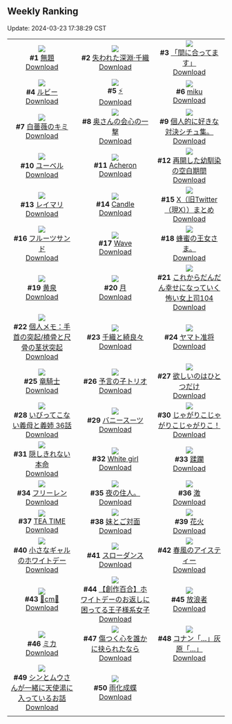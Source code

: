 ## Weekly Ranking
Update: 2024-03-23 17:38:29 CST

|      |      |      |
| :----: | :----: | :----: |
| ![](https://i.pixiv.re/c/240x480/img-master/img/2024/03/17/07/03/34/116990705_p0_master1200.jpg)<br>**#1** [無題](https://www.pixiv.net/artworks/116990705)<br>[Download](https://i.pixiv.re/img-original/img/2024/03/17/07/03/34/116990705_p0.png) | ![](https://i.pixiv.re/c/240x480/img-master/img/2024/03/16/00/00/33/116951729_p0_master1200.jpg)<br>**#2** [失われた深淵·千織](https://www.pixiv.net/artworks/116951729)<br>[Download](https://i.pixiv.re/img-original/img/2024/03/16/00/00/33/116951729_p0.jpg) | ![](https://i.pixiv.re/c/240x480/img-master/img/2024/03/17/22/29/24/117013454_p0_master1200.jpg)<br>**#3** [「間に合ってます」](https://www.pixiv.net/artworks/117013454)<br>[Download](https://i.pixiv.re/img-original/img/2024/03/17/22/29/24/117013454_p0.jpg) |
| ![](https://i.pixiv.re/c/240x480/img-master/img/2024/03/18/00/02/43/117017326_p0_master1200.jpg)<br>**#4** [ルビー](https://www.pixiv.net/artworks/117017326)<br>[Download](https://i.pixiv.re/img-original/img/2024/03/18/00/02/43/117017326_p0.jpg) | ![](https://i.pixiv.re/c/240x480/img-master/img/2024/03/17/19/44/49/117007434_p0_master1200.jpg)<br>**#5** [⚡](https://www.pixiv.net/artworks/117007434)<br>[Download](https://i.pixiv.re/img-original/img/2024/03/17/19/44/49/117007434_p0.jpg) | ![](https://i.pixiv.re/c/240x480/img-master/img/2024/03/16/00/02/06/116951929_p0_master1200.jpg)<br>**#6** [miku](https://www.pixiv.net/artworks/116951929)<br>[Download](https://i.pixiv.re/img-original/img/2024/03/16/00/02/06/116951929_p0.jpg) |
| ![](https://i.pixiv.re/c/240x480/img-master/img/2024/03/16/00/00/30/116951718_p0_master1200.jpg)<br>**#7** [白薔薇のキミ](https://www.pixiv.net/artworks/116951718)<br>[Download](https://i.pixiv.re/img-original/img/2024/03/16/00/00/30/116951718_p0.png) | ![](https://i.pixiv.re/c/240x480/img-master/img/2024/03/16/00/01/58/116951916_p0_master1200.jpg)<br>**#8** [奥さんの会心の一撃](https://www.pixiv.net/artworks/116951916)<br>[Download](https://i.pixiv.re/img-original/img/2024/03/16/00/01/58/116951916_p0.jpg) | ![](https://i.pixiv.re/c/240x480/img-master/img/2024/03/17/17/18/02/117002924_p0_master1200.jpg)<br>**#9** [個人的に好きな対決シチュ集。](https://www.pixiv.net/artworks/117002924)<br>[Download](https://i.pixiv.re/img-original/img/2024/03/17/17/18/02/117002924_p0.jpg) |
| ![](https://i.pixiv.re/c/240x480/img-master/img/2024/03/17/21/59/53/117012231_p0_master1200.jpg)<br>**#10** [ユーベル](https://www.pixiv.net/artworks/117012231)<br>[Download](https://i.pixiv.re/img-original/img/2024/03/17/21/59/53/117012231_p0.jpg) | ![](https://i.pixiv.re/c/240x480/img-master/img/2024/03/16/20/37/54/116976232_p0_master1200.jpg)<br>**#11** [Acheron](https://www.pixiv.net/artworks/116976232)<br>[Download](https://i.pixiv.re/img-original/img/2024/03/16/20/37/54/116976232_p0.png) | ![](https://i.pixiv.re/c/240x480/img-master/img/2024/03/17/00/00/53/116983310_p0_master1200.jpg)<br>**#12** [再開した幼馴染の空白期間](https://www.pixiv.net/artworks/116983310)<br>[Download](https://i.pixiv.re/img-original/img/2024/03/17/00/00/53/116983310_p0.jpg) |
| ![](https://i.pixiv.re/c/240x480/img-master/img/2024/03/18/13/20/12/117017087_p0_master1200.jpg)<br>**#13** [レイマリ](https://www.pixiv.net/artworks/117017087)<br>[Download](https://i.pixiv.re/img-original/img/2024/03/18/13/20/12/117017087_p0.png) | ![](https://i.pixiv.re/c/240x480/img-master/img/2024/03/18/01/07/18/117019484_p0_master1200.jpg)<br>**#14** [Candle](https://www.pixiv.net/artworks/117019484)<br>[Download](https://i.pixiv.re/img-original/img/2024/03/18/01/07/18/117019484_p0.jpg) | ![](https://i.pixiv.re/c/240x480/img-master/img/2024/03/17/00/02/30/116983485_p0_master1200.jpg)<br>**#15** [X（旧Twitter（現X））まとめ](https://www.pixiv.net/artworks/116983485)<br>[Download](https://i.pixiv.re/img-original/img/2024/03/17/00/02/30/116983485_p0.jpg) |
| ![](https://i.pixiv.re/c/240x480/img-master/img/2024/03/18/21/52/03/117040825_p0_master1200.jpg)<br>**#16** [フルーツサンド](https://www.pixiv.net/artworks/117040825)<br>[Download](https://i.pixiv.re/img-original/img/2024/03/18/21/52/03/117040825_p0.png) | ![](https://i.pixiv.re/c/240x480/img-master/img/2024/03/17/01/45/54/116986313_p0_master1200.jpg)<br>**#17** [Wave](https://www.pixiv.net/artworks/116986313)<br>[Download](https://i.pixiv.re/img-original/img/2024/03/17/01/45/54/116986313_p0.png) | ![](https://i.pixiv.re/c/240x480/img-master/img/2024/03/17/00/00/05/116983111_p0_master1200.jpg)<br>**#18** [蜂蜜の王女さま。](https://www.pixiv.net/artworks/116983111)<br>[Download](https://i.pixiv.re/img-original/img/2024/03/17/00/00/05/116983111_p0.jpg) |
| ![](https://i.pixiv.re/c/240x480/img-master/img/2024/03/17/00/00/21/116983185_p0_master1200.jpg)<br>**#19** [黄泉](https://www.pixiv.net/artworks/116983185)<br>[Download](https://i.pixiv.re/img-original/img/2024/03/17/00/00/21/116983185_p0.jpg) | ![](https://i.pixiv.re/c/240x480/img-master/img/2024/03/16/12/06/34/116963932_p0_master1200.jpg)<br>**#20** [月](https://www.pixiv.net/artworks/116963932)<br>[Download](https://i.pixiv.re/img-original/img/2024/03/16/12/06/34/116963932_p0.jpg) | ![](https://i.pixiv.re/c/240x480/img-master/img/2024/03/17/17/03/11/117002478_p0_master1200.jpg)<br>**#21** [これからだんだん幸せになっていく怖い女上司104](https://www.pixiv.net/artworks/117002478)<br>[Download](https://i.pixiv.re/img-original/img/2024/03/17/17/03/11/117002478_p0.jpg) |
| ![](https://i.pixiv.re/c/240x480/img-master/img/2024/03/16/06/00/08/116958335_p0_master1200.jpg)<br>**#22** [個人メモ：手首の突起/橈骨と尺骨の茎状突起](https://www.pixiv.net/artworks/116958335)<br>[Download](https://i.pixiv.re/img-original/img/2024/03/16/06/00/08/116958335_p0.jpg) | ![](https://i.pixiv.re/c/240x480/img-master/img/2024/03/17/00/00/08/116983124_p0_master1200.jpg)<br>**#23** [千織と綺良々](https://www.pixiv.net/artworks/116983124)<br>[Download](https://i.pixiv.re/img-original/img/2024/03/17/00/00/08/116983124_p0.jpg) | ![](https://i.pixiv.re/c/240x480/img-master/img/2024/03/17/05/12/38/116989382_p0_master1200.jpg)<br>**#24** [ヤマト准将](https://www.pixiv.net/artworks/116989382)<br>[Download](https://i.pixiv.re/img-original/img/2024/03/17/05/12/38/116989382_p0.jpg) |
| ![](https://i.pixiv.re/c/240x480/img-master/img/2024/03/17/00/00/22/116983190_p0_master1200.jpg)<br>**#25** [竜騎士](https://www.pixiv.net/artworks/116983190)<br>[Download](https://i.pixiv.re/img-original/img/2024/03/17/00/00/22/116983190_p0.png) | ![](https://i.pixiv.re/c/240x480/img-master/img/2024/03/17/23/31/35/117015913_p0_master1200.jpg)<br>**#26** [予言の子トリオ](https://www.pixiv.net/artworks/117015913)<br>[Download](https://i.pixiv.re/img-original/img/2024/03/17/23/31/35/117015913_p0.png) | ![](https://i.pixiv.re/c/240x480/img-master/img/2024/03/17/00/00/28/116983219_p0_master1200.jpg)<br>**#27** [欲しいのはひとつだけ](https://www.pixiv.net/artworks/116983219)<br>[Download](https://i.pixiv.re/img-original/img/2024/03/17/00/00/28/116983219_p0.jpg) |
| ![](https://i.pixiv.re/c/240x480/img-master/img/2024/03/16/00/00/14/116951625_p0_master1200.jpg)<br>**#28** [いびってこない義母と義姉  36話](https://www.pixiv.net/artworks/116951625)<br>[Download](https://i.pixiv.re/img-original/img/2024/03/16/00/00/14/116951625_p0.jpg) | ![](https://i.pixiv.re/c/240x480/img-master/img/2024/03/16/20/30/26/116976005_p0_master1200.jpg)<br>**#29** [バニースーツ](https://www.pixiv.net/artworks/116976005)<br>[Download](https://i.pixiv.re/img-original/img/2024/03/16/20/30/26/116976005_p0.png) | ![](https://i.pixiv.re/c/240x480/img-master/img/2024/03/17/00/00/05/116983112_p0_master1200.jpg)<br>**#30** [じゃがりこじゃがりこじゃがりこ！](https://www.pixiv.net/artworks/116983112)<br>[Download](https://i.pixiv.re/img-original/img/2024/03/17/00/00/05/116983112_p0.png) |
| ![](https://i.pixiv.re/c/240x480/img-master/img/2024/03/16/18/45/37/116972922_p0_master1200.jpg)<br>**#31** [隠しきれない本命](https://www.pixiv.net/artworks/116972922)<br>[Download](https://i.pixiv.re/img-original/img/2024/03/16/18/45/37/116972922_p0.png) | ![](https://i.pixiv.re/c/240x480/img-master/img/2024/03/16/10/00/01/116961522_p0_master1200.jpg)<br>**#32** [White girl](https://www.pixiv.net/artworks/116961522)<br>[Download](https://i.pixiv.re/img-original/img/2024/03/16/10/00/01/116961522_p0.png) | ![](https://i.pixiv.re/c/240x480/img-master/img/2024/03/17/14/35/06/116998988_p0_master1200.jpg)<br>**#33** [蹂躙](https://www.pixiv.net/artworks/116998988)<br>[Download](https://i.pixiv.re/img-original/img/2024/03/17/14/35/06/116998988_p0.jpg) |
| ![](https://i.pixiv.re/c/240x480/img-master/img/2024/03/16/00/00/31/116951719_p0_master1200.jpg)<br>**#34** [フリーレン](https://www.pixiv.net/artworks/116951719)<br>[Download](https://i.pixiv.re/img-original/img/2024/03/16/00/00/31/116951719_p0.jpg) | ![](https://i.pixiv.re/c/240x480/img-master/img/2024/03/16/15/41/23/116968393_p0_master1200.jpg)<br>**#35** [夜の住人。](https://www.pixiv.net/artworks/116968393)<br>[Download](https://i.pixiv.re/img-original/img/2024/03/16/15/41/23/116968393_p0.jpg) | ![](https://i.pixiv.re/c/240x480/img-master/img/2024/03/17/14/14/18/116998545_p0_master1200.jpg)<br>**#36** [激](https://www.pixiv.net/artworks/116998545)<br>[Download](https://i.pixiv.re/img-original/img/2024/03/17/14/14/18/116998545_p0.jpg) |
| ![](https://i.pixiv.re/c/240x480/img-master/img/2024/03/16/01/33/53/116954812_p0_master1200.jpg)<br>**#37** [TEA TIME](https://www.pixiv.net/artworks/116954812)<br>[Download](https://i.pixiv.re/img-original/img/2024/03/16/01/33/53/116954812_p0.jpg) | ![](https://i.pixiv.re/c/240x480/img-master/img/2024/03/17/00/06/06/116983693_p0_master1200.jpg)<br>**#38** [妹とご対面](https://www.pixiv.net/artworks/116983693)<br>[Download](https://i.pixiv.re/img-original/img/2024/03/17/00/06/06/116983693_p0.jpg) | ![](https://i.pixiv.re/c/240x480/img-master/img/2024/03/17/11/23/30/116994927_p0_master1200.jpg)<br>**#39** [花火](https://www.pixiv.net/artworks/116994927)<br>[Download](https://i.pixiv.re/img-original/img/2024/03/17/11/23/30/116994927_p0.jpg) |
| ![](https://i.pixiv.re/c/240x480/img-master/img/2024/03/17/00/00/26/116983206_p0_master1200.jpg)<br>**#40** [小さなギャルのホワイトデー](https://www.pixiv.net/artworks/116983206)<br>[Download](https://i.pixiv.re/img-original/img/2024/03/17/00/00/26/116983206_p0.png) | ![](https://i.pixiv.re/c/240x480/img-master/img/2024/03/17/21/27/42/117011018_p0_master1200.jpg)<br>**#41** [スローダンス](https://www.pixiv.net/artworks/117011018)<br>[Download](https://i.pixiv.re/img-original/img/2024/03/17/21/27/42/117011018_p0.jpg) | ![](https://i.pixiv.re/c/240x480/img-master/img/2024/03/17/21/12/07/117010460_p0_master1200.jpg)<br>**#42** [春風のアイスティー](https://www.pixiv.net/artworks/117010460)<br>[Download](https://i.pixiv.re/img-original/img/2024/03/17/21/12/07/117010460_p0.jpg) |
| ![](https://i.pixiv.re/c/240x480/img-master/img/2024/03/17/20/35/20/117009102_p0_master1200.jpg)<br>**#43** [💖cm💖](https://www.pixiv.net/artworks/117009102)<br>[Download](https://i.pixiv.re/img-original/img/2024/03/17/20/35/20/117009102_p0.png) | ![](https://i.pixiv.re/c/240x480/img-master/img/2024/03/18/18/59/34/117035752_p0_master1200.jpg)<br>**#44** [【創作百合】ホワイトデーのお返しに困ってる王子様系女子](https://www.pixiv.net/artworks/117035752)<br>[Download](https://i.pixiv.re/img-original/img/2024/03/18/18/59/34/117035752_p0.jpg) | ![](https://i.pixiv.re/c/240x480/img-master/img/2024/03/17/12/50/30/116996739_p0_master1200.jpg)<br>**#45** [放浪者](https://www.pixiv.net/artworks/116996739)<br>[Download](https://i.pixiv.re/img-original/img/2024/03/17/12/50/30/116996739_p0.jpg) |
| ![](https://i.pixiv.re/c/240x480/img-master/img/2024/03/18/00/42/18/117018732_p0_master1200.jpg)<br>**#46** [ミカ](https://www.pixiv.net/artworks/117018732)<br>[Download](https://i.pixiv.re/img-original/img/2024/03/18/00/42/18/117018732_p0.png) | ![](https://i.pixiv.re/c/240x480/img-master/img/2024/03/18/21/14/00/117039668_p0_master1200.jpg)<br>**#47** [傷つく心を誰かに抉られたなら](https://www.pixiv.net/artworks/117039668)<br>[Download](https://i.pixiv.re/img-original/img/2024/03/18/21/14/00/117039668_p0.jpg) | ![](https://i.pixiv.re/c/240x480/img-master/img/2024/03/17/16/56/07/117002319_p0_master1200.jpg)<br>**#48** [コナン「…」灰原「…」](https://www.pixiv.net/artworks/117002319)<br>[Download](https://i.pixiv.re/img-original/img/2024/03/17/16/56/07/117002319_p0.jpg) |
| ![](https://i.pixiv.re/c/240x480/img-master/img/2024/03/17/19/14/08/117006457_p0_master1200.jpg)<br>**#49** [シンとムウさんが一緒に天使湯に入っているお話](https://www.pixiv.net/artworks/117006457)<br>[Download](https://i.pixiv.re/img-original/img/2024/03/17/19/14/08/117006457_p0.jpg) | ![](https://i.pixiv.re/c/240x480/img-master/img/2024/03/17/21/31/03/117011156_p0_master1200.jpg)<br>**#50** [雨化成蝶](https://www.pixiv.net/artworks/117011156)<br>[Download](https://i.pixiv.re/img-original/img/2024/03/17/21/31/03/117011156_p0.jpg) |
|      |

